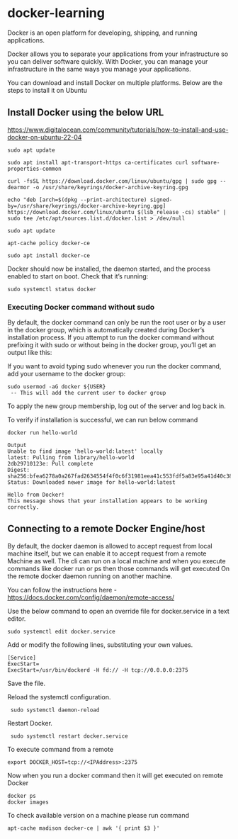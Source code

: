 # docker-learning


Docker is an open platform for developing, shipping, and running applications.

Docker allows you to separate your applications from your infrastructure so you can deliver software quickly. With Docker, you can manage your infrastructure in the same ways you manage your applications.

You can download and install Docker on multiple platforms. Below are the steps to install it on Ubuntu

## Install Docker using the below URL
https://www.digitalocean.com/community/tutorials/how-to-install-and-use-docker-on-ubuntu-22-04 

```
sudo apt update

sudo apt install apt-transport-https ca-certificates curl software-properties-common

curl -fsSL https://download.docker.com/linux/ubuntu/gpg | sudo gpg --dearmor -o /usr/share/keyrings/docker-archive-keyring.gpg

echo "deb [arch=$(dpkg --print-architecture) signed-by=/usr/share/keyrings/docker-archive-keyring.gpg] https://download.docker.com/linux/ubuntu $(lsb_release -cs) stable" | sudo tee /etc/apt/sources.list.d/docker.list > /dev/null

sudo apt update

apt-cache policy docker-ce

sudo apt install docker-ce
```

Docker should now be installed, the daemon started, and the process enabled to start on boot. Check that it’s running:
```
sudo systemctl status docker
```

### Executing Docker command without sudo


By default, the docker command can only be run the root user or by a user in the docker group, which is automatically created during Docker’s installation process. If you attempt to run the docker command without prefixing it with sudo or without being in the docker group, you’ll get an output like this:

If you want to avoid typing sudo whenever you run the docker command, add your username to the docker group:

```
sudo usermod -aG docker ${USER}
 -- This will add the current user to docker group
```

To apply the new group membership, log out of the server and log back in.

To verify if installation is successful, we can run below command

```
docker run hello-world

Output
Unable to find image 'hello-world:latest' locally
latest: Pulling from library/hello-world
2db29710123e: Pull complete
Digest: sha256:bfea6278a0a267fad2634554f4f0c6f31981eea41c553fdf5a83e95a41d40c38
Status: Downloaded newer image for hello-world:latest

Hello from Docker!
This message shows that your installation appears to be working correctly.
```


## Connecting to a remote Docker Engine/host

By default, the docker daemon is allowed to accept request from local machine itself, but we can enable it to accept request from a remote 
Machine as well. The cli can run on a local machine and when you execute commands like docker run or ps then those commands will get executed 
On the remote docker daemon running on another machine.


You can follow the instructions here - https://docs.docker.com/config/daemon/remote-access/

Use the below command to open an override file for docker.service in a text editor.

```
sudo systemctl edit docker.service 
```

Add or modify the following lines, substituting your own values.
```
[Service]
ExecStart=
ExecStart=/usr/bin/dockerd -H fd:// -H tcp://0.0.0.0:2375
```
Save the file.

Reload the systemctl configuration.
```
 sudo systemctl daemon-reload
```
Restart Docker.
```
 sudo systemctl restart docker.service
```

To execute command from a remote

```
export DOCKER_HOST=tcp://<IPAddress>:2375
```

Now when you run a docker command then it will get executed on remote Docker
```
docker ps
docker images
```

To check available version on a machine please run command
```
apt-cache madison docker-ce | awk '{ print $3 }'
```

